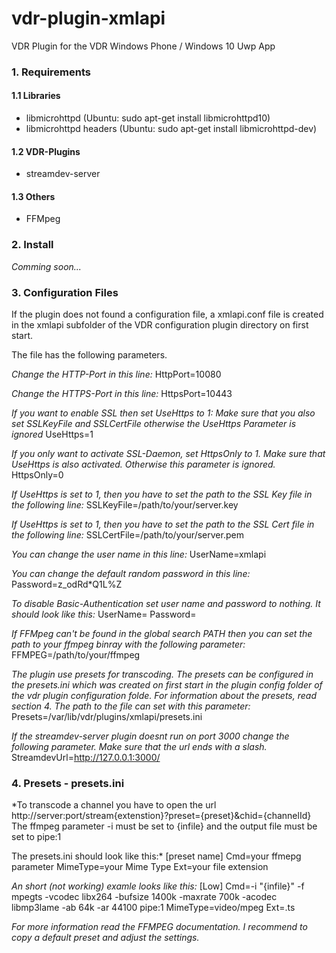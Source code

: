 # vdr-plugin-xmlapi
VDR Plugin for the VDR Windows Phone / Windows 10 Uwp App

### 1. Requirements
#### 1.1 Libraries
- libmicrohttpd (Ubuntu: sudo apt-get install libmicrohttpd10)
- libmicrohttpd headers (Ubuntu: sudo apt-get install libmicrohttpd-dev)

#### 1.2 VDR-Plugins
- streamdev-server

#### 1.3 Others
- FFMpeg


### 2. Install
*Comming soon...*


### 3. Configuration Files
If the plugin does not found a configuration file, a xmlapi.conf file 
is created in the xmlapi subfolder of the VDR configuration plugin directory 
on first start.

The file has the following parameters.

*Change the HTTP-Port in this line:*
HttpPort=10080

*Change the HTTPS-Port in this line:*
HttpsPort=10443

*If you want to enable SSL then set UseHttps to 1:*
*Make sure that you also set SSLKeyFile and SSLCertFile otherwise the 
UseHttps Parameter is ignored*
UseHttps=1
 
*If you only want to activate SSL-Daemon, set HttpsOnly to 1. Make sure that 
UseHttps is also activated. Otherwise this parameter is ignored.*
HttpsOnly=0

*If UseHttps is set to 1, then you have to set the path to the SSL Key file 
in the following line:*
SSLKeyFile=/path/to/your/server.key

*If UseHttps is set to 1, then you have to set the path to the SSL Cert file 
in the following line:*
SSLCertFile=/path/to/your/server.pem

*You can change the user name in this line:*
UserName=xmlapi

*You can change the default random password in this line:*
Password=z_odRd*Q1L%Z

*To disable Basic-Authentication set user name and password to nothing. 
It should look like this:*
UserName=
Password=

*If FFMpeg can't be found in the global search PATH then you can set the 
path to your ffmpeg binray with the following parameter:*
FFMPEG=/path/to/your/ffmpeg

*The plugin use presets for transcoding. The presets can be configured in the 
presets.ini which was created on first start in the plugin config folder of the 
vdr plugin configuration folde. For information about the presets, read section
4. The path to the file can set with this parameter:*
Presets=/var/lib/vdr/plugins/xmlapi/presets.ini

*If the streamdev-server plugin doesnt run on port 3000 change the following
parameter. Make sure that the url ends with a slash.*
StreamdevUrl=http://127.0.0.1:3000/


### 4. Presets - presets.ini
*To transcode a channel you have to open the url 
http://server:port/stream{extenstion}?preset={preset}&chid={channelId}
The ffmpeg parameter -i must be set to {infile} and the output file must be set
to pipe:1

The presets.ini should look like this:*
[preset name]
Cmd=your ffmepg parameter
MimeType=your Mime Type
Ext=your file extension

*An short (not working) examle looks like this:*
[Low]
Cmd=-i "{infile}" -f mpegts -vcodec libx264 -bufsize 1400k -maxrate 700k
    -acodec libmp3lame -ab 64k -ar 44100 pipe:1
MimeType=video/mpeg
Ext=.ts

*For more information read the FFMPEG documentation. I recommend to copy a 
default preset and adjust the settings.*